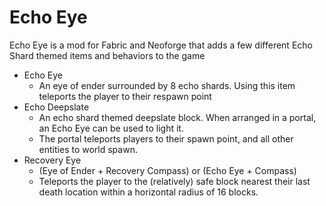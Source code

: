 # Echo Eye

Echo Eye is a mod for Fabric and Neoforge that adds a few different Echo Shard themed items and behaviors to the game

- Echo Eye
  - An eye of ender surrounded by 8 echo shards. Using this item teleports the player to their respawn point
- Echo Deepslate
  - An echo shard themed deepslate block. When arranged in a portal, an Echo Eye can be used to light it.
  - The portal teleports players to their spawn point, and all other entities to world spawn.
- Recovery Eye
  - (Eye of Ender + Recovery Compass) or (Echo Eye + Compass)
  - Teleports the player to the (relatively) safe block nearest their last death location within a horizontal radius of 
    16 blocks.
